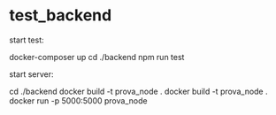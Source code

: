 # test_backend

start test:

docker-composer up 
cd ./backend
npm run test

start server:

cd ./backend
docker build -t prova_node .
docker build -t prova_node .
docker run -p 5000:5000 prova_node

